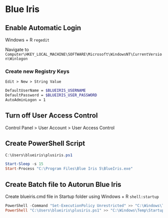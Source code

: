 # Blue Iris

## Enable Automatic Login

Windows + R  `regedit`

Navigate to `Computer\HKEY_LOCAL_MACHINE\SOFTWARE\Microsoft\WindowsNT\CurrentVersion\Winlogon`

### Create new Registry Keys

`Edit > New > String Value`

```bash
DefaultUserName = $BLUEIRIS_USERNAME
DefaultPassword = $BLUEIRIS_USER_PASSWORD
AutoAdminLogon = 1
```

## Turn off User Access Control

Control Panel > User Account > User Access Control

## Create PowerShell Script

```powershell
C:\Users\blueiris\plusiris.ps1

Start-Sleep -s 15
Start-Process "C:\Program Files\Blue Iris 5\BlueIris.exe"
```

## Create Batch file to Autorun Blue Iris

Create blueiris.cmd file in  Startup folder using Windows + R  `shell:startup`

```powershell
PowerShell -Command "Set-ExecutionPolicy Unrestricted" >> "C:\Windows\Temp\StartupLog.txt" 2>%1
PowerShell "C:\Users\blueiris\plusiris.ps1" >> "C:\Windows\Temp\StartupLog.txt" 2>%1
```
